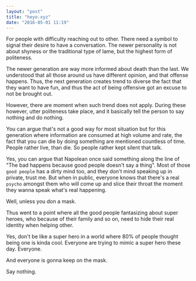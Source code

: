```yaml
---
layout: "post"
title: "heyo.xyz"
date: "2016-05-01 11:19"
---
```


For people with difficulty reaching out to other. There need a  symbol to signal their desire to have a conversation. The newer personality is not about shyness or the traditional type of lame, but the highest form of politeness.

The newer generation are way more informed about death than the last. We understood that all those around us have different opinion, and that offense happens. Thus, the next generation creates trend to diverse the fact that they want to have fun, and thus the act of being offensive got an excuse to not be brought out.

However, there are moment when such trend does not apply. During these however, utter politeness take place, and it basically tell the person to say nothing and do nothing.

You can argue that's not a good way for most situation but for this generation where information are consumed at high volume and rate, the fact that you can die by doing something are mentioned countless of time. People rather live, than die. So people rather kept silent that talk.

Yes, you can argue that Napolean once said something along the line of "The bad happens because good people doesn't say a thing". Most of those `good people` has a dirty mind too, and they don't mind speaking up in private, trust me. But when in public, everyone knows that there's a real `psycho` amongst them who will come up and slice their throat the moment they wanna speak what's real happening.

Well, unless you don a mask.

Thus went to a point where all the good people fantasizing about super heroes, who because of their family and so on, need to hide their real identity when helping other.

Yes, don't be like a super hero in a world where 80% of people thought being one is kinda cool. Everyone are trying to mimic a super hero these day. Everyone.

And everyone is gonna keep on the mask.

Say nothing.
